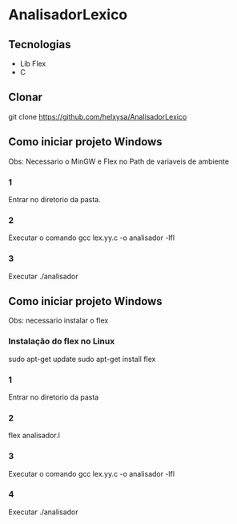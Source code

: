 # AnalisadorLexico

## Tecnologias
- Lib Flex
- C

## Clonar
git clone https://github.com/helxysa/AnalisadorLexico

## Como iniciar projeto Windows
Obs: Necessario o MinGW e Flex no Path de variaveis de ambiente
### 1
Entrar no diretorio da pasta.
### 2
Executar o comando gcc lex.yy.c -o analisador -lfl
### 3
Executar ./analisador

## Como iniciar projeto Windows
Obs: necessario instalar o flex

### Instalação do flex no Linux

sudo apt-get update
sudo apt-get install flex

### 1
Entrar no diretorio da pasta
### 2
flex analisador.l
### 3
Executar o comando gcc lex.yy.c -o analisador -lfl
### 4
Executar ./analisador
